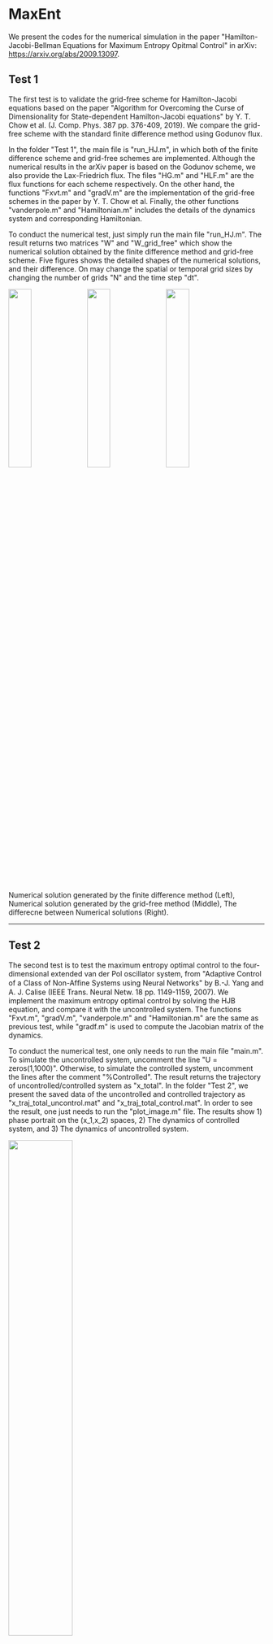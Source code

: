 # MaxEnt

We present the codes for the numerical simulation in the paper "Hamilton-Jacobi-Bellman Equations for Maximum Entropy Opitmal Control" in arXiv: https://arxiv.org/abs/2009.13097.

## Test 1
The first test is to validate the grid-free scheme for Hamilton-Jacobi equations based on the paper "Algorithm for Overcoming the Curse of Dimensionality for State-dependent Hamilton-Jacobi equations" by Y. T. Chow et al. (J. Comp. Phys. 387 pp. 376-409, 2019). We compare the grid-free scheme with the standard finite difference method using Godunov flux. 

In the folder "Test 1", the main file is "run_HJ.m", in which both of the finite difference scheme and grid-free schemes are implemented. Although the numerical results in the arXiv paper is based on the Godunov scheme, we also provide the Lax-Friedrich flux. The files "HG.m" and "HLF.m" are the flux functions for each scheme respectively. On the other hand, the functions "Fxvt.m" and "gradV.m" are the implementation of the grid-free schemes in the paper by Y. T. Chow et al. Finally, the other functions "vanderpole.m" and "Hamiltonian.m" includes the details of the dynamics system and corresponding Hamiltonian.

To conduct the numerical test, just simply run the main file "run_HJ.m". The result returns two matrices "W" and "W_grid_free" which show the numerical solution obtained by the finite difference method and grid-free scheme. Five figures shows the detailed shapes of the numerical solutions, and their difference. On may change the spatial or temporal grid sizes by changing the number of grids "N" and the time step "dt".


<img src = "https://user-images.githubusercontent.com/81969379/145520537-49b56eb1-bf4b-470c-97d0-ee1511b00ab8.PNG" width="30%" height="30%"> <img src = "https://user-images.githubusercontent.com/81969379/145520634-460560db-b8f0-4943-8cc5-a12fed03f5e1.PNG" width="30%" height="30%"> <img src = "https://user-images.githubusercontent.com/81969379/145520663-eb17a5c1-0d26-4edf-a232-1f3a5991a062.PNG" width="30%" height="30%">

Numerical solution generated by the finite difference method (Left), Numerical solution generated by the grid-free method (Middle), The differecne between Numerical solutions (Right).

---


## Test 2
The second test is to test the maximum entropy optimal control to the four-dimensional extended van der Pol oscillator system, from "Adaptive Control of a Class of Non-Afﬁne Systems using Neural Networks" by B.-J. Yang and A. J. Calise (IEEE Trans. Neural Netw. 18 pp. 1149-1159, 2007). We implement the maximum entropy optimal control by solving the HJB equation, and compare it with the uncontrolled system. The functions "Fxvt.m", "gradV.m", "vanderpole.m" and "Hamiltonian.m" are the same as previous test, while "gradf.m" is used to compute the Jacobian matrix of the dynamics. 

To conduct the numerical test, one only needs to run the main file "main.m". To simulate the uncontrolled system, uncomment the line "U = zeros(1,1000)". Otherwise, to simulate the controlled system, uncomment the lines after the comment "%Controlled". The result returns the trajectory of uncontrolled/controlled system as "x_total". In the folder "Test 2", we present the saved data of the uncontrolled and controlled trajectory as "x_traj_total_uncontrol.mat" and "x_traj_total_control.mat". In order to see the result, one just needs to run the "plot_image.m" file. The results show 1) phase portrait on the (x_1,x_2) spaces, 2) The dynamics of controlled system, and 3) The dynamics of uncontrolled system.


<img src = "https://user-images.githubusercontent.com/81969379/145520796-c3b76c86-f6e9-424c-84e5-2299655d743d.PNG" width="50%" height="50%">

Controlled and uncontrolled trajectories of the extended van der Pol oscillator.

---

## Test 3
The third test is implementation of the maximum entropy optimal control without the model parameters and compare it with the standard sinusoidal exploration. We present two codes for the on-policy and off-policy learning in "linear_ADP_on_policy.m" and "linear_ADP_off_policy.m" respectively. Both of codes are based on the reference "Y. Jiang and Z.-P. Jiang, Robust Adaptive Dynamic Programming, John Wiley & Sons, 2017". Please make sure that the "[Control System Toolbox](https://www.mathworks.com/products/control.html)" of the MATLAB is prepared.

To conduct the numerical test, simply run one of the files, depending on the type of test (on-policy or off-policy). One can choose one of the exploration, either MaxEnt exploration or sinusoidal exploration by uncomment each of exploration. The result returns the traj_save that shows the controlled trajectory. Each of main file shows the trajectory of the system before and after the learning the optimal control, and the aggregated total running cost.

<img src = "https://user-images.githubusercontent.com/81969379/145520836-ad9041ba-1a03-440a-acf6-ee5dfadd5b16.PNG" width="45%" height="45%"> <img src = "https://user-images.githubusercontent.com/81969379/145520850-9b2e998e-fe3b-4fb6-86bc-e0aa7292a07d.PNG" width="45%" height="45%">

The dynamics of the system using MaxEnt exploration (Left), and using sinusoidal exploration (Right).
